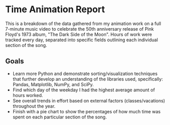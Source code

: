 # Time Animation Report

This is a breakdown of the data gathered from my animation work on a full 7-minute music video to celebrate the 50th anniversary release of Pink Floyd's 1973 album, "The Dark Side of the Moon". Hours of work were tracked every day, separated into specific fields outlining each individual section of the song.

## Goals

- Learn more Python and demonstrate sorting/visualization techniques that further develop an understanding of the libraries used, specifically: Pandas, Matplotlib, NumPy, and SciPy.
- Find which day of the weekday I had the highest average amount of hours worked.
- See overall trends in effort based on external factors (classes/vacations) throughout the year.
- Finish with a pie chart to show the percentages of how much time was spent on each particular section of the song.

##

